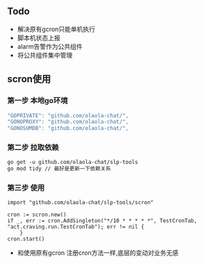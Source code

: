 ## Todo
* 解决原有gcron只能单机执行
* 脚本机状态上报
* alarm告警作为公共组件
* 将公共组件集中管理


## scron使用
### 第一步 本地go环境
``` go env
"GOPRIVATE": "github.com/olaola-chat/",
"GONOPROXY": "github.com/olaola-chat/",
"GONOSUMDB": "github.com/olaola-chat/",
```
### 第二步 拉取依赖
```mod
go get -u github.com/olaola-chat/slp-tools
go mod tidy // 最好是更新一下依赖关系
```
### 第三步 使用
```
import "github.com/olaola-chat/slp-tools/scron"
 
cron := scron.new()
if _, err := cron.AddSingleton("*/10 * * * * *", TestCronTab, "act.craving.run.TestCronTab"); err != nil {
	}
cron.start()
```
* 和使用原有gcron 注册cron方法一样,底层的变动对业务无感
